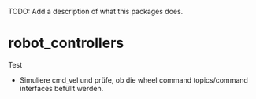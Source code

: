 
TODO: Add a description of what this packages does.
# robot_controllers


Test
- Simuliere cmd_vel und prüfe, ob die wheel command topics/command interfaces befüllt werden.